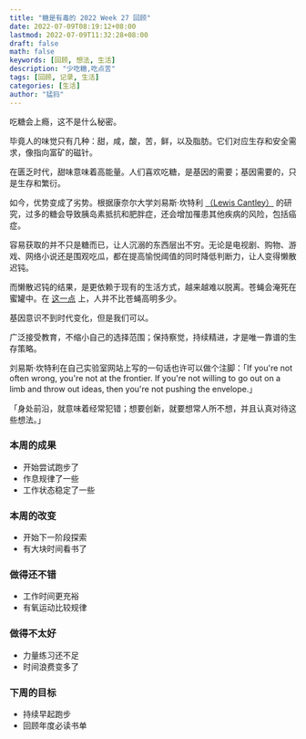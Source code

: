 ```yaml
---
title: "糖是有毒的 2022 Week 27 回顾"
date: 2022-07-09T08:19:12+08:00
lastmod: 2022-07-09T11:32:28+08:00
draft: false
math: false
keywords: [回顾, 想法, 生活]
description: "少吃糖,吃点苦"
tags: [回顾, 记录, 生活]
categories: [生活]
author: "猛犸"
---
```


吃糖会上瘾，这不是什么秘密。

毕竟人的味觉只有几种：甜，咸，酸，苦，鲜，以及脂肪。它们对应生存和安全需求，像指向富矿的磁针。

在匮乏时代，甜味意味着高能量。人们喜欢吃糖，是基因的需要；基因需要的，只是生存和繁衍。

如今，优势变成了劣势。根据康奈尔大学刘易斯·坎特利 [（Lewis Cantley）](https://cantleylab.weill.cornell.edu/) 的研究，过多的糖会导致胰岛素抵抗和肥胖症，还会增加罹患其他疾病的风险，包括癌症。

容易获取的并不只是糖而已，让人沉溺的东西层出不穷。无论是电视剧、购物、游戏、网络小说还是围观吃瓜，都在提高愉悦阈值的同时降低判断力，让人变得懒散迟钝。

而懒散迟钝的结果，是更依赖于现有的生活方式，越来越难以脱离。苍蝇会淹死在蜜罐中。在 [这一点](https://www.bilibili.com/video/BV1Tg411G7t1) 上，人并不比苍蝇高明多少。

基因意识不到时代变化，但是我们可以。

广泛接受教育，不缩小自己的选择范围；保持察觉，持续精进，才是唯一靠谱的生存策略。

刘易斯·坎特利在自己实验室网站上写的一句话也许可以做个注脚：「If you're not often wrong, you're not at the frontier. If you're not willing to go out on a limb and throw out ideas, then you're not pushing the envelope.」

「身处前沿，就意味着经常犯错；想要创新，就要想常人所不想，并且认真对待这些想法。」

### 本周的成果

- 开始尝试跑步了
- 作息规律了一些
- 工作状态稳定了一些

### 本周的改变

- 开始下一阶段探索
- 有大块时间看书了

### 做得还不错

- 工作时间更充裕
- 有氧运动比较规律

### 做得不太好

- 力量练习还不足
- 时间浪费变多了

### 下周的目标

- 持续早起跑步
- 回顾年度必读书单
